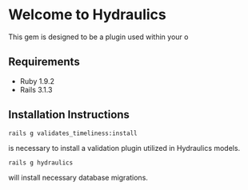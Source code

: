 # Welcome to Hydraulics

This gem is designed to be a plugin used within your o


## Requirements

* Ruby 1.9.2
* Rails 3.1.3


## Installation Instructions

    rails g validates_timeliness:install
is necessary to install a validation plugin utilized in Hydraulics models.

    rails g hydraulics
    
will install necessary database migrations.